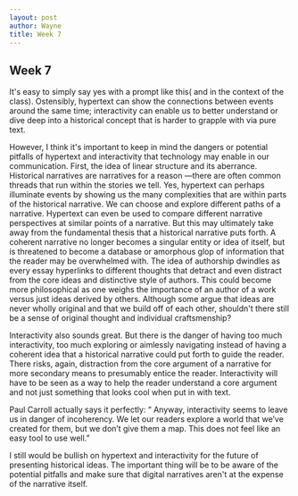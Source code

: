 ```yaml
---
layout: post
author: Wayne
title: Week 7
---
```

## Week 7

It's easy to simply say yes with a prompt like this( and in the context of the class). Ostensibly,  hypertext can show the connections between events around the same time; interactivity can enable us to better understand or dive deep into a historical concept that is harder to grapple with via pure text.

However, I think it's important to keep in mind the dangers or potential pitfalls of hypertext and interactivity that technology may enable in our communication. First, the idea of linear structure and its aberrance. Historical narratives are narratives for a reason —there are often common threads that run within the stories we tell. Yes, hypertext can perhaps illuminate events  by showing us the many complexities that are within parts of the historical narrative. We can choose and explore different paths of a narrative.   Hypertext can even be used to compare different narrative perspectives at similar points of a narrative.
But this may ultimately take away from the fundamental thesis that a historical narrative puts forth. A coherent narrative no longer becomes a singular entity or idea of itself, but is threatened to become a database or amorphous glop of information that the reader may  be overwhelmed with. The idea of authorship dwindles as every essay hyperlinks to different thoughts that detract and even distract from the core ideas and distinctive style of authors. This could become more philosophical as one weighs the importance of an author of a work versus just ideas derived by others. Although some argue that ideas are never wholly original and that we build off of each other, shouldn't there still be a sense of original thought and individual craftsmenship?

Interactivity also sounds great. But there is the danger of having too much interactivity, too much exploring or aimlessly navigating instead of having a coherent idea that a historical narrative could put forth to guide the reader. There risks, again, distraction from the core argument of a narrative for more secondary means to presumably entice the reader. Interactivity will have to be seen as a way to help the reader understand a core argument and not just something that looks cool when put in with text.

Paul Carroll actually says it perfectly: “ Anyway, interactivity seems to leave us in danger of incoherency. We let our readers explore a world that we’ve created for them, but we don’t give them a map. This does not feel like an easy tool to use well.”

I still would be bullish on hypertext and interactivity for the future of presenting historical ideas. The important thing will be to be aware of the potential pitfalls and make sure that digital narratives aren't at the expense of the narrative itself.
